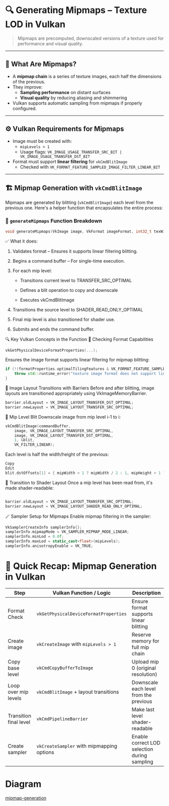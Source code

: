 # 🔍 Generating Mipmaps – Texture LOD in Vulkan

> Mipmaps are precomputed, downscaled versions of a texture used for performance and visual quality.

---

## 🧱 What Are Mipmaps?

- A **mipmap chain** is a series of texture images, each half the dimensions of the previous.
- They improve:
  - **Sampling performance** on distant surfaces
  - **Visual quality** by reducing aliasing and shimmering
- Vulkan supports automatic sampling from mipmaps if properly configured.

---

## ⚙️ Vulkan Requirements for Mipmaps

- Image must be created with:
  - `mipLevels > 1`
  - Usage flags: `VK_IMAGE_USAGE_TRANSFER_SRC_BIT | VK_IMAGE_USAGE_TRANSFER_DST_BIT`
- Format must support **linear filtering** for `vkCmdBlitImage`
  - Checked with `VK_FORMAT_FEATURE_SAMPLED_IMAGE_FILTER_LINEAR_BIT`

---

## 🏗️ Mipmap Generation with `vkCmdBlitImage`

Mipmaps are generated by blitting (`vkCmdBlitImage`) each level from the previous one. Here's a helper function that encapsulates the entire process:

### 🧩 `generateMipmaps` Function Breakdown

```cpp
void generateMipmaps(VkImage image, VkFormat imageFormat, int32_t texWidth, int32_t texHeight, uint32_t mipLevels);
```

✅ What it does:
1. Validates format – Ensures it supports linear filtering blitting.

2. Begins a command buffer – For single-time execution.

3. For each mip level:

    - Transitions current level to TRANSFER_SRC_OPTIMAL

    -  Defines a blit operation to copy and downscale

    - Executes vkCmdBlitImage

4. Transitions the source level to SHADER_READ_ONLY_OPTIMAL

5. Final mip level is also transitioned for shader use.

6. Submits and ends the command buffer.

🔍 Key Vulkan Concepts in the Function
🔹 Checking Format Capabilities
```cpp
vkGetPhysicalDeviceFormatProperties(...);
```

Ensures the image format supports linear filtering for mipmap blitting:


```cpp
if (!(formatProperties.optimalTilingFeatures & VK_FORMAT_FEATURE_SAMPLED_IMAGE_FILTER_LINEAR_BIT)) {
    throw std::runtime_error("texture image format does not support linear blitting!");
}
```

🔹 Image Layout Transitions with Barriers
Before and after blitting, image layouts are transitioned appropriately using VkImageMemoryBarrier.

```cpp
barrier.oldLayout = VK_IMAGE_LAYOUT_TRANSFER_DST_OPTIMAL;
barrier.newLayout = VK_IMAGE_LAYOUT_TRANSFER_SRC_OPTIMAL;
```
🔹 Mip Level Blit
Downscale image from mip level i-1 to i:

```cpp
vkCmdBlitImage(commandBuffer,
    image, VK_IMAGE_LAYOUT_TRANSFER_SRC_OPTIMAL,
    image, VK_IMAGE_LAYOUT_TRANSFER_DST_OPTIMAL,
    1, &blit,
    VK_FILTER_LINEAR);
```
Each level is half the width/height of the previous:

```cpp
Copy
Edit
blit.dstOffsets[1] = { mipWidth > 1 ? mipWidth / 2 : 1, mipHeight > 1 ? mipHeight / 2 : 1, 1 };
```
🔹 Transition to Shader Layout
Once a mip level has been read from, it's made shader-readable:

```cpp

barrier.oldLayout = VK_IMAGE_LAYOUT_TRANSFER_SRC_OPTIMAL;
barrier.newLayout = VK_IMAGE_LAYOUT_SHADER_READ_ONLY_OPTIMAL;

```
🪄 Sampler Setup for Mipmaps
Enable mipmap filtering in the sampler:

```cpp
VkSamplerCreateInfo samplerInfo{};
samplerInfo.mipmapMode = VK_SAMPLER_MIPMAP_MODE_LINEAR;
samplerInfo.minLod = 0.0f;
samplerInfo.maxLod = static_cast<float>(mipLevels);
samplerInfo.anisotropyEnable = VK_TRUE;
```

# 🧠 Quick Recap: Mipmap Generation in Vulkan

| Step                   | Vulkan Function / Logic                   | Description                                  |
| ---------------------- | ----------------------------------------- | -------------------------------------------- |
| Format Check           | `vkGetPhysicalDeviceFormatProperties`     | Ensure format supports linear blitting       |
| Create image           | `vkCreateImage` with `mipLevels > 1`      | Reserve memory for full mip chain            |
| Copy base level        | `vkCmdCopyBufferToImage`                  | Upload mip 0 (original resolution)           |
| Loop over mip levels   | `vkCmdBlitImage` + layout transitions     | Downscale each level from the previous       |
| Transition final level | `vkCmdPipelineBarrier`                    | Make last level shader-readable              |
| Create sampler         | `vkCreateSampler` with mipmapping options | Enable correct LOD selection during sampling |


# Diagram
[mipmap-generation](diagrams/generating-mipmaps.md)
